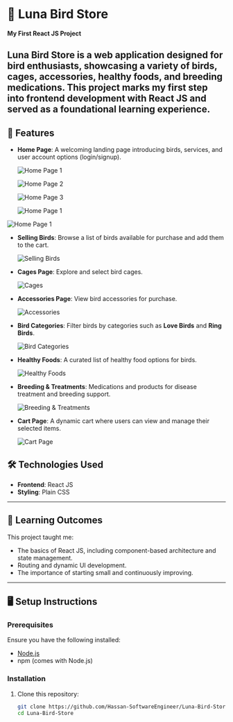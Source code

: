 
# 🌟 Luna Bird Store  

**My First React JS Project**  

Luna Bird Store is a web application designed for bird enthusiasts, showcasing a variety of birds, cages, accessories, healthy foods, and breeding medications.
This project marks my first step into frontend development with React JS and served as a foundational learning experience.  
---

## 🚀 Features  
- **Home Page**: A welcoming landing page introducing birds, services, and user account options (login/signup).
  

  ![Home Page 1](output_images/Home1.png)


  ![Home Page 2](output_images/Home2.png)

 
  ![Home Page 3](output_images/Home3.png)


   ![Home Page 1](output_images/login.png)
  
  
 ![Home Page 1](output_images/signUp.png)
   

- **Selling Birds**: Browse a list of birds available for purchase and add them to the cart.


  ![Selling Birds](output_images/sellingBirds.png)  


- **Cages Page**: Explore and select bird cages.



  ![Cages](output_images/cages.png)
  

- **Accessories Page**: View bird accessories for purchase.



  ![Accessories](output_images/Accessories.png)
  

- **Bird Categories**: Filter birds by categories such as **Love Birds** and **Ring Birds**.



  ![Bird Categories](output_images/birdsCategories.png)
  

- **Healthy Foods**: A curated list of healthy food options for birds.


 
  ![Healthy Foods](output_images/healthyFoods.png)
  

- **Breeding & Treatments**: Medications and products for disease treatment and breeding support.


  
  ![Breeding & Treatments](output_images/breedingTreatment.png)
  

- **Cart Page**: A dynamic cart where users can view and manage their selected items.



  ![Cart Page](output_images/Carts.png)  



## 🛠️ Technologies Used  
- **Frontend**: React JS  
- **Styling**: Plain CSS  

---

## 📖 Learning Outcomes  
This project taught me:  
- The basics of React JS, including component-based architecture and state management.  
- Routing and dynamic UI development.  
- The importance of starting small and continuously improving.  

---

## 🖥️ Setup Instructions  

### Prerequisites  
Ensure you have the following installed:  
- [Node.js](https://nodejs.org/)  
- npm (comes with Node.js)  

### Installation  
1. Clone this repository:  
   ```bash
   git clone https://github.com/Hassan-SoftwareEngineer/Luna-Bird-Store.git
   cd Luna-Bird-Store

